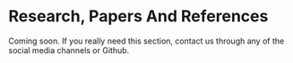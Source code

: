 # Research, Papers And References

Coming soon. If you really need this section, contact us through any of the social media channels or Github.

